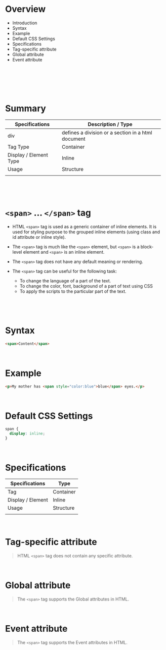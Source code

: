 # Overview

- Introduction
- Syntax
- Example
- Default CSS Settings
- Specifications
- Tag-specific attribute
- Global attribute
- Event attribute

&nbsp;

&nbsp;

&nbsp;

# Summary

| Specifications         | Description / Type                                 |
| ---------------------- | -------------------------------------------------- |
| div                    | defines a division or a section in a html document |
| Tag Type               | Container                                          |
| Display / Element Type | Inline                                             |
| Usage                  | Structure                                          |
|                        |                                                    |

&nbsp;

&nbsp;

# `<span>` ... `</span>` tag

- HTML `<span>` tag is used as a generic container of inline elements. It is used for styling purpose to the grouped inline elements (using class and id attribute or inline style).

- The `<span>` tag is much like the `<span>` element, but `<span>` is a block-level element and `<span>` is an inline element.

- The `<span>` tag does not have any default meaning or rendering.

- The `<span>` tag can be useful for the following task:

  - To change the language of a part of the text.
  - To change the color, font, background of a part of text using CSS
  - To apply the scripts to the particular part of the text.

&nbsp;

&nbsp;

# Syntax

```html
<span>Content</span>
```

&nbsp;

# Example

```html
<p>My mother has <span style="color:blue">blue</span> eyes.</p>
```

&nbsp;

# Default CSS Settings

```css
span {
  display: inline;
}
```

&nbsp;

# Specifications

| Specifications    | Type      |
| ----------------- | --------- |
| Tag               | Container |
| Display / Element | Inline    |
| Usage             | Structure |
|                   |           |

&nbsp;

# Tag-specific attribute

> HTML `<span>` tag does not contain any specific attribute.

&nbsp;

# Global attribute

> The `<span>` tag supports the Global attributes in HTML.

&nbsp;

# Event attribute

> The `<span>` tag supports the Event attributes in HTML.
